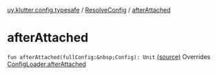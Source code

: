 [uy.klutter.config.typesafe](../index.md) / [ResolveConfig](index.md) / [afterAttached](.)


# afterAttached

`fun afterAttached(fullConfig:&nbsp;Config): Unit` [(source)](https://github.com/kohesive/klutter/blob/master/config-typesafe-jdk6/src/main/kotlin/uy/klutter/config/typesafe/ConfigLoading.kt#L68)
Overrides [ConfigLoader.afterAttached](../-config-loader/after-attached.md)


